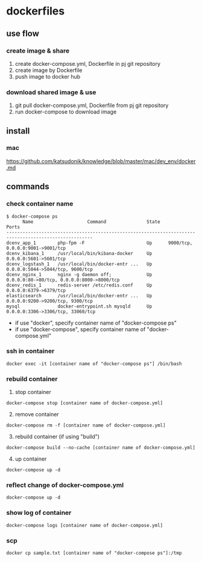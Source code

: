 # dockerfiles

## use flow
### create image & share
1. create docker-compose.yml, Dockerfile in pj git repository
2. create image by Dockerfile
3. push image to docker hub
### download shared image & use
1. git pull docker-compose.yml, Dockerfile from pj git repository
2. run docker-compose to download image

## install
### mac
https://github.com/katsudonik/knowledge/blob/master/mac/dev_env/docker.md

## commands

### check container name
```
$ docker-compose ps
      Name                    Command               State                     Ports                   
------------------------------------------------------------------------------------------------------
dcenv_app_1        php-fpm -F                       Up      9000/tcp, 0.0.0.0:9001->9001/tcp          
dcenv_kibana_1     /usr/local/bin/kibana-docker     Up      0.0.0.0:5601->5601/tcp                    
dcenv_logstash_1   /usr/local/bin/docker-entr ...   Up      0.0.0.0:5044->5044/tcp, 9600/tcp          
dcenv_nginx_1      nginx -g daemon off;             Up      0.0.0.0:80->80/tcp, 0.0.0.0:8000->8000/tcp
dcenv_redis_1      redis-server /etc/redis.conf     Up      0.0.0.0:6379->6379/tcp                    
elasticsearch      /usr/local/bin/docker-entr ...   Up      0.0.0.0:9200->9200/tcp, 9300/tcp          
mysql              docker-entrypoint.sh mysqld      Up      0.0.0.0:3306->3306/tcp, 33060/tcp         
```

- if use "docker", specify container name of "docker-compose ps"
- if use "docker-compose", specify container name of "docker-compose.yml"

### ssh in container
```
docker exec -it [container name of "docker-compose ps"] /bin/bash
```

### rebuild container
1. stop container
```
docker-compose stop [container name of docker-compose.yml]
```

2. remove container
```
docker-compose rm -f [container name of docker-compose.yml]
```

3. rebuild container (if using "build")
```
docker-compose build --no-cache [container name of docker-compose.yml]
```

4. up container
```
docker-compose up -d
```

### reflect change of docker-compose.yml
```
docker-compose up -d
```

### show log of container
```
docker-compose logs [container name of docker-compose.yml]
```

### scp
```
docker cp sample.txt [container name of "docker-compose ps"]:/tmp
```
